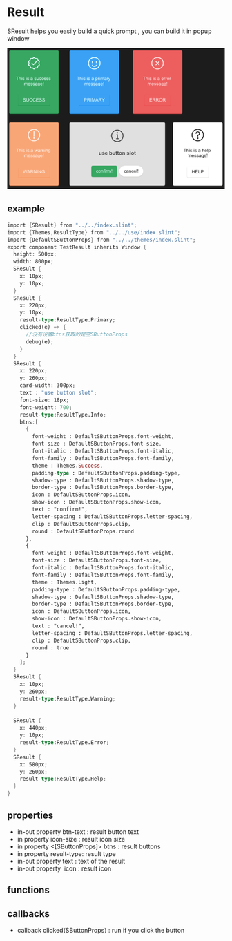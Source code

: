 # Result

SResult helps you easily build a quick prompt , you can build it in popup window

![](../../static/result.png)
## example
```rust
import {SResult} from "../../index.slint";
import {Themes,ResultType} from "../../use/index.slint";
import {DefaultSButtonProps} from "../../themes/index.slint";
export component TestResult inherits Window {
  height: 500px;
  width: 800px;
  SResult {
    x: 10px;
    y: 10px;
  }
  SResult {
    x: 220px;
    y: 10px;
    result-type:ResultType.Primary;
    clicked(e) => {
      //没有设置btns获取的是空SButtonProps
      debug(e);
    }
  }
  SResult {
    x: 220px;
    y: 260px;
    card-width: 300px;
    text : "use button slot";
    font-size: 18px;
    font-weight: 700;
    result-type:ResultType.Info;
    btns:[
      {
        font-weight : DefaultSButtonProps.font-weight,
        font-size : DefaultSButtonProps.font-size,
        font-italic : DefaultSButtonProps.font-italic,
        font-family : DefaultSButtonProps.font-family,
        theme : Themes.Success,
        padding-type : DefaultSButtonProps.padding-type,
        shadow-type : DefaultSButtonProps.shadow-type,
        border-type : DefaultSButtonProps.border-type,
        icon : DefaultSButtonProps.icon,
        show-icon : DefaultSButtonProps.show-icon,
        text : "confirm!",
        letter-spacing : DefaultSButtonProps.letter-spacing,
        clip : DefaultSButtonProps.clip,
        round : DefaultSButtonProps.round
      },
      {
        font-weight : DefaultSButtonProps.font-weight,
        font-size : DefaultSButtonProps.font-size,
        font-italic : DefaultSButtonProps.font-italic,
        font-family : DefaultSButtonProps.font-family,
        theme : Themes.Light,
        padding-type : DefaultSButtonProps.padding-type,
        shadow-type : DefaultSButtonProps.shadow-type,
        border-type : DefaultSButtonProps.border-type,
        icon : DefaultSButtonProps.icon,
        show-icon : DefaultSButtonProps.show-icon,
        text : "cancel!",
        letter-spacing : DefaultSButtonProps.letter-spacing,
        clip : DefaultSButtonProps.clip,
        round : true
      }
    ];
  }
  SResult {
    x: 10px;
    y: 260px;
    result-type:ResultType.Warning;
  }

  SResult {
    x: 440px;
    y: 10px;
    result-type:ResultType.Error;
  }
  SResult {
    x: 580px;
    y: 260px;
    result-type:ResultType.Help;
  }
}
```
## properties
- in-out property <string> btn-text : result button text
- in property <length> icon-size : result icon size
- in property <[SButtonProps]> btns : result buttons
- in property <ResultType> result-type: result type
- in-out property <string> text : text of the result
- in-out property <image> icon : result icon
## functions
## callbacks
- callback clicked(SButtonProps) : run if you click the button
